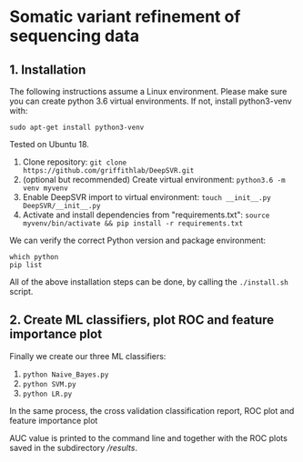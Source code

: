 # Somatic variant refinement of sequencing data

## 1. Installation
The following instructions assume a Linux environment. 
Please make sure you can create python 3.6 virtual environments. If not, install python3-venv with: 

    sudo apt-get install python3-venv
Tested on Ubuntu 18.
1. Clone repository: `git clone https://github.com/griffithlab/DeepSVR.git`
1. (optional but recommended) Create virtual environment: `python3.6 -m venv myvenv`
1. Enable DeepSVR import to virtual environment: `touch __init__.py DeepSVR/__init__.py`
1. Activate and install dependencies from "requirements.txt": `source myvenv/bin/activate && pip install -r requirements.txt`

We can verify the correct Python version and package environment:
```
which python
pip list
```

All of the above installation steps can be done, by calling the `./install.sh` script.

 ## 2. Create ML classifiers, plot ROC and feature importance plot
Finally we create our three ML classifiers:
1. `python Naive_Bayes.py`
1. `python SVM.py`
1. `python LR.py`

In the same process, the cross validation classification report, ROC plot and feature importance plot

AUC value is printed to the command line and together with the ROC plots saved in the
 subdirectory */results*.
 
